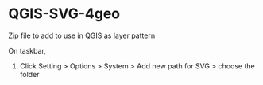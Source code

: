 # QGIS-SVG-4geo
Zip file to add to use in QGIS as layer pattern

On taskbar, 

1. Click Setting > Options > System > Add new path for SVG > choose the folder
